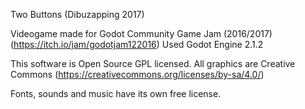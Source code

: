 Two Buttons
(Dibuzapping 2017)



Videogame made for Godot Community Game Jam (2016/2017) (https://itch.io/jam/godotjam122016)
Used Godot Engine 2.1.2

This software is Open Source GPL licensed.
All graphics are Creative Commons (https://creativecommons.org/licenses/by-sa/4.0/)

Fonts, sounds and music have its own free license.